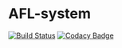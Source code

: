 # AFL-system
[![Build Status](https://travis-ci.org/prakyaths/AFL-system.svg?branch=master)](https://travis-ci.org/prakyaths/AFL-system)
[![Codacy Badge](https://api.codacy.com/project/badge/Grade/6b70345ce5c14136a027e94f32edc26c)](https://www.codacy.com/app/prakyaths/AFL-system?utm_source=github.com&amp;utm_medium=referral&amp;utm_content=prakyaths/AFL-system&amp;utm_campaign=Badge_Grade)
